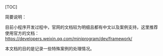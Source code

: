 [TOC]

简要说明：

目前小程序开发过程中，官网的文档较为明细且都有中文以及案例支持，这里推荐使用官方的文档：https://developers.weixin.qq.com/miniprogram/dev/framework/

本文档的目的是记录一些特殊案例的处理情况。

